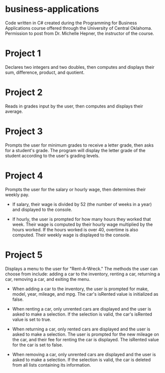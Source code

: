 # business-applications
 Code written in C# created during the Programming for Business Applications course offered through the University of Central Oklahoma. Permission to post from Dr. Michelle Hepner, the instructor of the course.

# Project 1
Declares two integers and two doubles, then computes and displays their sum, difference, product, and quotient.

# Project 2
Reads in grades input by the user, then computes and displays their average.

# Project 3
Prompts the user for minimum grades to receive a letter grade, then asks for a student's grade. The program will display the letter grade of the student according to the user's grading levels.

# Project 4
Prompts the user for the salary or hourly wage, then determines their weekly pay.

- If salary, their wage is divided by 52 (the number of weeks in a year) and displayed to the console.

- If hourly, the user is prompted for how many hours they worked that week. Their wage is computed by their hourly wage multiplied by the hours worked. If the hours worked is over 40, overtime is also computed. Their weekly wage is displayed to the console.

# Project 5
Displays a menu to the user for "Rent-A-Wreck." The methods the user can choose from include: adding a car to the inventory, renting a car, returning a car, removing a car, and exiting the menu. 

- When adding a car to the inventory, the user is prompted for make, model, year, mileage, and mpg. The car's isRented value is initialized as false. 

- When renting a car, only unrented cars are displayed and the user is asked to make a selection. If the selection is valid, the car's isRented value is set to true. 

- When returning a car, only rented cars are displayed and the user is asked to make a selection. The user is prompted for the new mileage on the car, and their fee for renting the car is displayed. The isRented value for the car is set to false. 

- When removing a car, only unrented cars are displayed and the user is asked to make a selection. If the selection is valid, the car is deleted from all lists containing its information.
